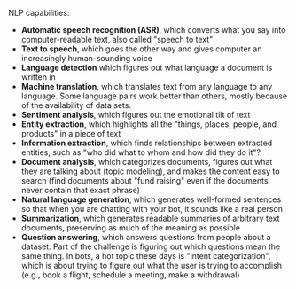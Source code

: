 

<p>NLP capabilities:</p>
<ul>
<li><strong>Automatic speech recognition (ASR)</strong>, which converts what you say into computer-readable text, also called "speech to text"</li>
<li><strong>Text to speech</strong>, which goes the other way and gives computer an increasingly human-sounding voice</li>
<li><strong>Language detection</strong> which figures out what language a document is written in</li>
<li><strong>Machine translation</strong>, which translates text from any language to any language. Some language pairs work better than others, mostly because of the availability of data sets.</li>
<li><strong>Sentiment analysis</strong>, which figures out the emotional tilt of text</li>
<li><strong>Entity extraction</strong>, which highlights all the "things, places, people, and products" in a piece of text</li>
<li><strong>Information extraction</strong>, which finds relationships between extracted entities, such as "who did what to whom and how did they do it"?</li>
<li><strong>Document analysis</strong>, which categorizes documents, figures out what they are talking about (topic modeling), and makes the content easy to search (find documents about "fund raising" even if the documents never contain that exact phrase)</li>
<li><strong>Natural language generation</strong>, which generates well-formed sentences so that when you are chatting with your bot, it sounds like a real person</li>
<li><strong>Summarization</strong>, which generates readable summaries of arbitrary text documents, preserving as much of the meaning as possible</li>
<li><strong>Question answering</strong>, which answers questions from people about a dataset. Part of the challenge is figuring out which questions mean the same thing. In bots, a hot topic these days is "intent categorization", which is about trying to figure out what the user is trying to accomplish (e.g., book a flight, schedule a meeting, make a withdrawal)</li>
</ul>
